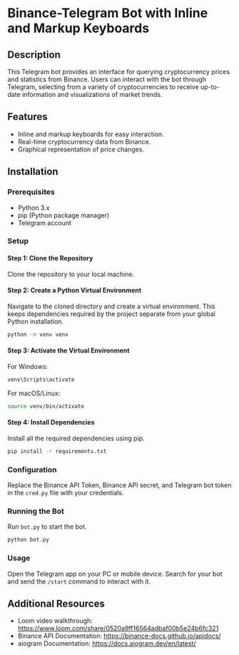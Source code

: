 
# Binance-Telegram Bot with Inline and Markup Keyboards

## Description
This Telegram bot provides an interface for querying cryptocurrency prices and statistics from Binance. Users can interact with the bot through Telegram, selecting from a variety of cryptocurrencies to receive up-to-date information and visualizations of market trends.

## Features
- Inline and markup keyboards for easy interaction.
- Real-time cryptocurrency data from Binance.
- Graphical representation of price changes.

## Installation

### Prerequisites
- Python 3.x
- pip (Python package manager)
- Telegram account

### Setup

#### Step 1: Clone the Repository
Clone the repository to your local machine.

#### Step 2: Create a Python Virtual Environment
Navigate to the cloned directory and create a virtual environment. This keeps dependencies required by the project separate from your global Python installation.
```bash
python -m venv venv
```

#### Step 3: Activate the Virtual Environment
For Windows:
```bash
venv\Scripts\activate
```
For macOS/Linux:
```bash
source venv/bin/activate
```

#### Step 4: Install Dependencies
Install all the required dependencies using pip.
```bash
pip install -r requirements.txt
```

### Configuration
Replace the Binance API Token, Binance API secret, and Telegram bot token in the `cred.py` file with your credentials.

### Running the Bot
Run `bot.py` to start the bot.
```bash
python bot.py
```

### Usage
Open the Telegram app on your PC or mobile device. Search for your bot and send the `/start` command to interact with it.

## Additional Resources
- Loom video walkthrough: https://www.loom.com/share/0520a9ff16564adbaf00b5e24b6fc321
- Binance API Documentation: https://binance-docs.github.io/apidocs/
- aiogram Documentation: https://docs.aiogram.dev/en/latest/




